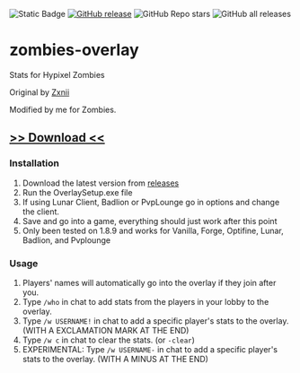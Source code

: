 ![Static Badge](https://img.shields.io/badge/build-passing-brightgreen)
[![GitHub release](https://img.shields.io/github/release/TheExploration/zombies-overlay.svg)](https://GitHub.com/TheExploration/Plants-Vs-Zombies.js/releases/)
![GitHub Repo stars](https://img.shields.io/github/stars/TheExploration/zombies-overlay)
![GitHub all releases](https://img.shields.io/github/downloads/TheExploration/zombies-overlay/total)
# zombies-overlay
Stats for Hypixel Zombies

Original by [Zxnii](https://github.com/Zxnii/duels-overlay)

Modified by me for Zombies.

## [>> Download <<](https://github.com/TheExploration/zombies-overlay/releases/download/2.0.1/Zombies.Overlay.Setup.2.0.0.exe)

### Installation
1. Download the latest version from [releases](https://github.com/TheExploration/zombies-overlay/releases)
2. Run the OverlaySetup.exe file
3. If using Lunar Client, Badlion or PvpLounge go in options and change the client.
4. Save and go into a game, everything should just work after this point
5. Only been tested on 1.8.9 and works for Vanilla, Forge, Optifine, Lunar, Badlion, and Pvplounge

### Usage
1. Players' names will automatically go into the overlay if they join after you.
2. Type `/who` in chat to add stats from the players in your lobby to the overlay.
3. Type `/w USERNAME!` in chat to add a specific player's stats to the overlay. (WITH A EXCLAMATION MARK AT THE END)
4. Type `/w c` in chat to clear the stats. (or `-clear`)
5. EXPERIMENTAL: Type `/w USERNAME-` in chat to add a specific player's stats to the overlay. (WITH A MINUS AT THE END)
